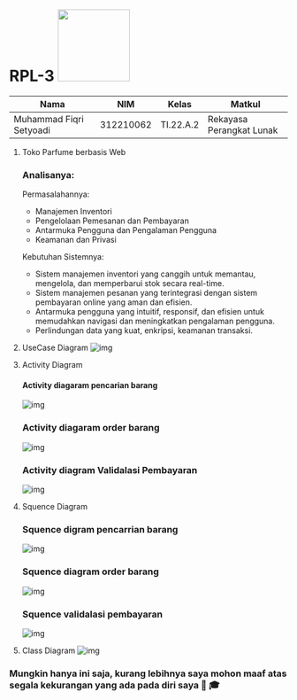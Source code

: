 # RPL-3 <img src=https://2.bp.blogspot.com/-t3lNJSXZnQE/W6Ha6iEoEhI/AAAAAAAAAl8/MXbaajKgRpgGQx9fJqh6pnIrPYcs3haiwCLcBGAs/s640/rpl.png width="130px">
|**Nama**|**NIM**|**Kelas**|**Matkul**|
|----|---|-----|------|
|Muhammad Fiqri Setyoadi|312210062|TI.22.A.2|Rekayasa Perangkat Lunak|

1. Toko Parfume berbasis Web
    ### Analisanya:

    Permasalahannya:
    - Manajemen Inventori
    - Pengelolaan Pemesanan dan Pembayaran
    - Antarmuka Pengguna dan Pengalaman Pengguna
    - Keamanan dan Privasi

    Kebutuhan Sistemnya:
    - Sistem manajemen inventori yang canggih untuk memantau, mengelola, dan memperbarui stok secara real-time.
    - Sistem manajemen pesanan yang terintegrasi dengan sistem pembayaran online yang aman dan efisien.
    - Antarmuka pengguna yang intuitif, responsif, dan efisien untuk memudahkan navigasi dan meningkatkan pengalaman pengguna.
    - Perlindungan data yang kuat, enkripsi, keamanan transaksi.

2. UseCase Diagram
![img](Rpl3/UseCase.jpg)

3. Activity Diagram
    #### Activity diagaram pencarian barang
    ![img](Rpl3/ActivityPencarianBarang.jpg)
    ### Activity diagaram order barang
    ![img](Rpl3/ActivityOrderBarang.jpg)
    ### Activity diagram Validalasi Pembayaran
    ![img](Rpl3/ActivityPembayaran.jpg)

4. Squence Diagram
    ### Squence digram pencarrian barang
    ![img](Rpl3/SquenceMencariBarang.jpg)
    ### Squence diagram order barang
    ![img](Rpl3/SquenceOrderBarang.jpg)
    ### Squence validalasi pembayaran
    ![img](Rpl3/SquencePembayaran.jpg)

5. Class Diagram
![img](Rpl3/DiagramClass.jpg)

### Mungkin hanya ini saja, kurang lebihnya saya mohon maaf atas segala kekurangan yang ada pada diri saya 🙏 🎓
